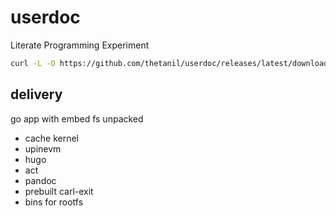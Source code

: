 # userdoc

Literate Programming Experiment

```sh
curl -L -O https://github.com/thetanil/userdoc/releases/latest/download/carl.vm && sh carl.vm
```

## delivery

go app with embed fs unpacked

- cache kernel
- upinevm
- hugo
- act
- pandoc
- prebuilt carl-exit
- bins for rootfs
